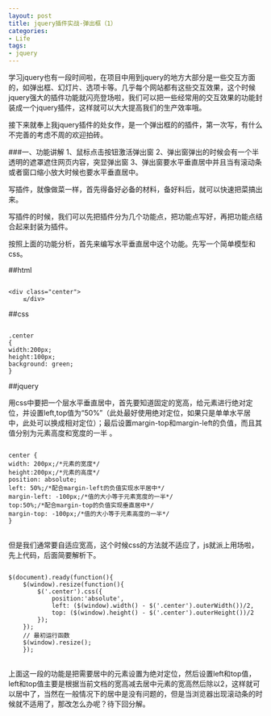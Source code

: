 ```yaml
---
layout: post
title: jquery插件实战-弹出框（1）
categories:
- Life
tags:
- jquery
---
```


学习jquery也有一段时间啦，在项目中用到jquery的地方大部分是一些交互方面的，如弹出框、幻灯片、选项卡等。几乎每个网站都有这些交互效果，这个时候jquery强大的插件功能就闪亮登场啦，我们可以把一些经常用的交互效果的功能封装成一个jquery插件，这样就可以大大提高我们的生产效率哦。

接下来就奉上我jquery插件的处女作，是一个弹出框的的插件，第一次写，有什么不完善的考虑不周的欢迎拍砖。

###一、功能讲解
1、鼠标点击按钮激活弹出窗
2、弹出窗弹出的时候会有一个半透明的遮罩遮住网页内容，突显弹出窗
3、弹出窗要水平垂直居中并且当有滚动条或者窗口缩小放大时候也要水平垂直居中。

写插件，就像做菜一样，首先得备好必备的材料，备好料后，就可以快速把菜搞出来。

写插件的时候，我们可以先把插件分为几个功能点，把功能点写好，再把功能点结合起来封装为插件。

按照上面的功能分析，首先来编写水平垂直居中这个功能。先写一个简单模型和css。

##html
<pre><code>
&ltdiv class="center"&gt;		
	&le;/div&gt;
</code></pre>

##css
<pre><code>
.center 
{
width:200px;
height:100px;
background: green;
}
</code></pre>

##jquery

用css中要把一个层水平垂直居中，首先要知道固定的宽高，给元素进行绝对定位，并设置left,top值为“50%”（此处最好使用绝对定位，如果只是单单水平居中，此处可以换成相对定位）；最后设置margin-top和margin-left的负值，而且其值分别为元素高度和宽度的一半 。

<pre>
<code>
center {
width: 200px;/*元素的宽度*/
height:200px;/*元素的高度*/
position: absolute;
left: 50%;/*配合margin-left的负值实现水平居中*/
margin-left: -100px;/*值的大小等于元素宽度的一半*/
top:50%;/*配合margin-top的负值实现垂直居中*/
margin-top: -100px;/*值的大小等于元素高度的一半*/
}
</code>
</pre>

但是我们通常要自适应宽高，这个时候css的方法就不适应了，js就派上用场啦，先上代码，后面简要解析下。
<pre>
<code>
$(document).ready(function(){
	$(window).resize(function(){
		$('.center').css({
			position:'absolute',
			left: ($(window).width() - $('.center').outerWidth())/2,
			top: ($(window).height() - $('.center').outerHeight())/2
		});
	});
	// 最初运行函数
	$(window).resize();
	});
</code>
</pre>

上面这一段的功能是把需要居中的元素设置为绝对定位，然后设置left和top值，left和top值主要是根据当前文档的宽高减去居中元素的宽高然后除以2，这样就可以居中了，当然在一般情况下的居中是没有问题的，但是当浏览器出现滚动条的时候就不适用了，那改怎么办呢？待下回分解。





